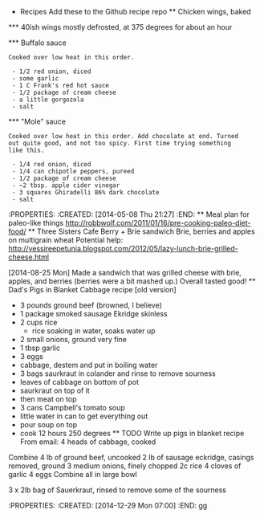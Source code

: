 * Recipes
  Add these to the Github recipe repo
** Chicken wings, baked

*** 40ish wings mostly defrosted, at 375 degrees for about an hour
    
*** Buffalo sauce

    Cooked over low heat in this order.

     - 1/2 red onion, diced
     - some garlic
     - 1 C Frank's red hot sauce
     - 1/2 package of cream cheese
     - a little gorgozola
     - salt

*** "Mole" sauce

    Cooked over low heat in this order. Add chocolate at end. Turned
    out quite good, and not too spicy. First time trying something
    like this.
    
     - 1/4 red onion, diced
     - 1/4 can chipotle peppers, pureed
     - 1/2 package of cream cheese
     - ~2 tbsp. apple cider vinegar
     - 3 squares Ghiradelli 86% dark chocolate
     - salt
     
  :PROPERTIES:
  :CREATED:  [2014-05-08 Thu 21:27]
  :END:
** Meal plan for paleo-like things
   http://robbwolf.com/2011/01/16/pre-cooking-paleo-diet-food/
** Three Sisters Cafe Berry + Brie sandwich
   Brie, berries and apples on multigrain wheat
   Potential help:
   http://yessireepetunia.blogspot.com/2012/05/lazy-lunch-brie-grilled-cheese.html

   [2014-08-25 Mon] Made a sandwich that was grilled cheese with brie,
   apples, and berries (berries were a bit mashed up.) Overall tasted
   good!
** Dad's Pigs in Blanket Cabbage recipe [old version]
   - 3 pounds ground beef (browned, I believe)
   - 1 package smoked sausage Ekridge skinless
   - 2 cups rice
     - rice soaking in water, soaks water up
   - 2 small onions, ground very fine
   - 1 tbsp garlic
   - 3 eggs
   - cabbage, destem and put in boiling water
   - 3 bags saurkraut in colander and rinse to remove sourness
   - leaves of cabbage on bottom of pot
   - saurkraut on top of it
   - then meat on top
   - 3 cans Campbell's tomato soup
   - little water in can to get everything out
   - pour soup on top
   - cook 12 hours 250 degrees
** TODO Write up pigs in blanket recipe
   From email:
4 heads of cabbage, cooked

Combine
4 lb of ground beef, uncooked
2 lb of sausage eckridge, casings removed, ground
3 medium onions, finely chopped
2c rice
4 cloves of garlic
4 eggs
Combine all in large bowl

3 x 2lb bag of Sauerkraut, rinsed to remove some of the sourness

  :PROPERTIES:
  :CREATED: [2014-12-29 Mon 07:00]
  :END:
gg
